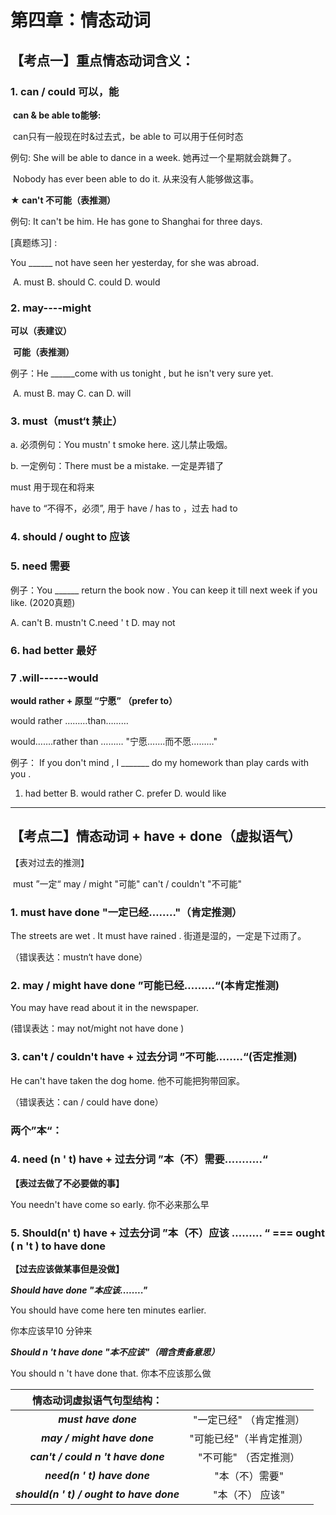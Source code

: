 # 第四章：情态动词



## 【考点一】重点情态动词含义：

### 1. can / could 可以，能

​		**can & be able to能够:**

​		can只有一般现在时&过去式，be able to 可以用于任何时态

例句: She will be able to dance in a week.		她再过一个星期就会跳舞了。

​		 Nobody has ever been able to do it.  从来没有人能够做这事。



**★ can't 不可能（表推测）**

例句: It can't be him. He has gone to Shanghai for three days.

[真题练习] :

You ______ not have seen her yesterday, for she was abroad.

​    A. must    B. should     C. could     D. would



### 2. may----might

   **可以（表建议）**

​    **可能（表推测）**

例子：He ______come with us tonight , but he isn't very sure yet.

​      A. must    B. may    C. can     D. will

 

### 3. must（must‘t 禁止）

 a. 必须例句：You mustn' t smoke here. 这儿禁止吸烟。

 b. 一定例句：There must be a mistake. 一定是弄错了

 

must 用于现在和将来

have to “不得不，必须”, 用于 have / has to ，过去 had to



### 4. should  /  ought to 应该



### 5. need 需要

例子：You ______ return the book now . You can keep it till next week if you like. (2020真题)

A. can't     B. mustn't    C.need ' t      D. may not      

 

### 6. had better 最好

 

### 7 .will------would

**would rather + 原型   “宁愿” （prefer to）**

 

would rather ………than………

would…….rather than ………  "宁愿…….而不愿………"

 

例子： If you don't mind , I _______ do my homework than play cards with you .

1. had     better  B. would rather    C. prefer     D. would like

 



---



## 【考点二】情态动词 + have + done（虚拟语气）

   【表对过去的推测】

​    must  ”一定“  		may / might  "可能"   		can't  / couldn't  "不可能"

 

### 1. must have done "一定已经…….."（肯定推测）

The streets are wet . It must have rained .  街道是湿的，一定是下过雨了。

（错误表达：mustn‘t have done）

 

### 2. may / might have done ”可能已经………“(本肯定推测)

You may have read about it in the newspaper.

(错误表达：may not/might not have done )

 

### 3. can't / couldn't have + 过去分词 ”不可能……..“(否定推测)

He can't have taken the dog home.  他不可能把狗带回家。

（错误表达：can / could have done）



### 两个”本“：

### 4.  need (n ' t)  have  +   过去分词         ”本（不）需要………..“

**【表过去做了不必要做的事】**

You needn't have come so early.  你不必来那么早



### 5.   Should(n' t)   have   +    过去分词      ”本（不）应该 ……… “       ===      ought ( n  't  )    to      have     done

**【过去应该做某事但是没做】**



***Should have done  "本应该…….."***

You should have come here ten minutes earlier.

你本应该早10 分钟来

 

***Should n 't have done  "本不应该"（暗含责备意思）***

You should n 't have done that. 你本不应该那么做 





|        情态动词虚拟语气句型结构：         |                          |
| :---------------------------------------: | :----------------------: |
|           ***must have done***            | "一定已经" （肯定推测）  |
|        ***may / might have done***        | "可能已经"（半肯定推测） |
|    ***can't / could n 't have done***     |  "不可能" （否定推测）   |
|        ***need(n ' t) have done***        |      "本（不）需要"      |
| ***should(n ' t)  / ought to have done*** |     "本（不） 应该"      |

